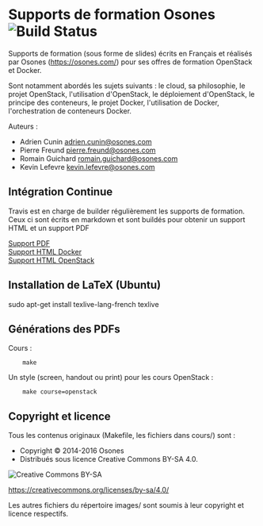 Supports de formation Osones  ![Build Status](https://travis-ci.com/Osones/formations.svg?token=sy6nX4pitZ2Pksd9gZmW&branch=master)
===============================

Supports de formation (sous forme de slides) écrits en Français et réalisés par Osones (https://osones.com/) pour ses offres de formation OpenStack et Docker.

Sont notamment abordés les sujets suivants : le cloud, sa philosophie, le projet OpenStack, l'utilisation d'OpenStack, le déploiement d'OpenStack, le principe des conteneurs, le projet Docker, l'utilisation de Docker, l'orchestration de conteneurs Docker.

Auteurs :
* Adrien Cunin <adrien.cunin@osones.com>
* Pierre Freund <pierre.freund@osones.com>
* Romain Guichard <romain.guichard@osones.com>
* Kevin Lefevre <kevin.lefevre@osones.com>


Intégration Continue
--------------------

Travis est en charge de builder régulièrement les supports de formation. Ceux ci sont écrits en markdown et sont buildés pour obtenir un support HTML et un support PDF

[Support PDF](http://formation.osones.com)  
[Support HTML Docker](http://docker.formation.osones.com)  
[Support HTML OpenStack](http://openstack.formation.osones.com)  

Installation de LaTeX (Ubuntu)
------------------------------

sudo apt-get install texlive-lang-french texlive

Générations des PDFs
--------------------

Cours :

        make

Un style (screen, handout ou print) pour les cours OpenStack :

        make course=openstack


Copyright et licence
--------------------
Tous les contenus originaux (Makefile, les fichiers dans cours/) sont :
* Copyright © 2014-2016 Osones
* Distribués sous licence Creative Commons BY-SA 4.0.

![Creative Commons BY-SA](http://mirrors.creativecommons.org/presskit/buttons/88x31/png/by-sa.png)

https://creativecommons.org/licenses/by-sa/4.0/

Les autres fichiers du répertoire images/ sont soumis à leur copyright et licence respectifs.
